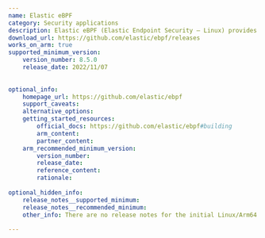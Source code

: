 ```yaml
---
name: Elastic eBPF
category: Security applications
description: Elastic eBPF (Elastic Endpoint Security – Linux) provides eBPF-based kernel code and userspace tools for Elastic Endpoint Security on Linux, enabling event sourcing such as process and file monitoring, along with host isolation.
download_url: https://github.com/elastic/ebpf/releases
works_on_arm: true
supported_minimum_version:
    version_number: 8.5.0
    release_date: 2022/11/07
 
 
optional_info:
    homepage_url: https://github.com/elastic/ebpf
    support_caveats:
    alternative_options:
    getting_started_resources:
        official_docs: https://github.com/elastic/ebpf#building
        arm_content:
        partner_content:
    arm_recommended_minimum_version:
        version_number:
        release_date:
        reference_content:
        rationale:
 
optional_hidden_info:
    release_notes__supported_minimum:
    release_notes__recommended_minimum:
    other_info: There are no release notes for the initial Linux/Arm64 support. Version 8.5.0 builds successfully on Arm via make.
 
---
```

